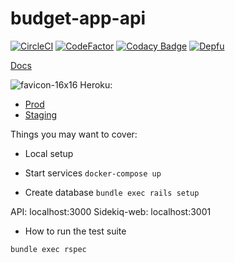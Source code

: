 # budget-app-api

[![CircleCI](https://circleci.com/gh/tiagolnobre/budget-app-api.svg?style=shield&circle-token=5bf70fbbd3d23a5a80d37fc1ae6d2c32ffb2976e)](https://circleci.com/gh/tiagolnobre/budget-app-api) [![CodeFactor](https://www.codefactor.io/repository/github/tiagolnobre/budget-app-api/badge?s=205965391749425d2b98ca20da508691e826022f)](https://www.codefactor.io/repository/github/tiagolnobre/budget-app-api) [![Codacy Badge](https://app.codacy.com/project/badge/Grade/8e735821412b49d4813d7db9772f87fb)](https://www.codacy.com?utm_source=github.com&amp;utm_medium=referral&amp;utm_content=tiagolnobre/budget-app-api&amp;utm_campaign=Badge_Grade) [![Depfu](https://badges.depfu.com/badges/f627583331ba008b339cfaa3f5a603d4/count.svg)](https://depfu.com/repos/github/tiagolnobre/budget-app-api?project_id=8754)

[Docs](https://documenter.getpostman.com/view/10836/TVt2eQYx)

![favicon-16x16](https://github.com/heroku/favicon/raw/master/favicon.iconset/icon_16x16.png) Heroku:
- [Prod](https://app-budget-api.herokuapp.com/)
- [Staging](https://app-budget-api-staging.herokuapp.com/)

Things you may want to cover:

* Local setup

 - Start services
 `docker-compose up`

 - Create database
 `bundle exec rails setup`

 API: localhost:3000
 Sidekiq-web: localhost:3001

* How to run the test suite

`bundle exec rspec`


